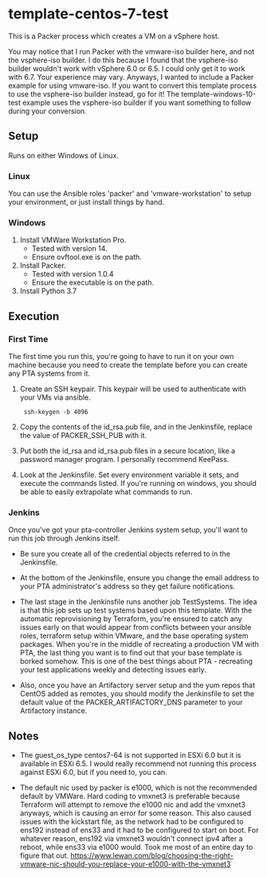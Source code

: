 # template-centos-7-test

This is a Packer process which creates a VM on a vSphere host.

You may notice that I run Packer with the vmware-iso builder here, and not the vsphere-iso builder.
I do this because I found that the vsphere-iso builder wouldn't work with vSphere 6.0 or 6.5.
I could only get it to work with 6.7. Your experience may vary. Anyways, I wanted to include
a Packer example for using vmware-iso. If you want to convert this template process to use the
vsphere-iso builder instead, go for it! The template-windows-10-test example uses the 
vsphere-iso builder if you want something to follow during your conversion.

## Setup

Runs on either Windows of Linux.

### Linux

You can use the Ansible roles 'packer' and 'vmware-workstation' to setup your environment, 
or just install things by hand.

### Windows

1. Install VMWare Workstation Pro.
   * Tested with version 14.
   * Ensure ovftool.exe is on the path.
1. Install Packer.
   * Tested with version 1.0.4
   * Ensure the executable is on the path.
1. Install Python 3.7

## Execution

### First Time

The first time you run this, you're going to have to run it on your own machine
because you need to create the template before you can create any PTA systems from it.

1. Create an SSH keypair. This keypair will be used to authenticate with your VMs via ansible.

        ssh-keygen -b 4096

1. Copy the contents of the id_rsa.pub file, and in the Jenkinsfile, replace the value of PACKER_SSH_PUB
with it. 
1. Put both the id_rsa and id_rsa.pub files in a secure location, like a password manager program.
I personally recommend KeePass.
1. Look at the Jenkinsfile. Set every environment variable it sets, and execute the commands listed.
If you're running on windows, you should be able to easily extrapolate what commands to run.

### Jenkins

Once you've got your pta-controller Jenkins system setup, you'll want to run this job through
Jenkins itself. 

* Be sure you create all of the credential objects referred to in the Jenkinsfile.

* At the bottom of the Jenkinsfile, ensure you change the email address to your PTA 
administrator's address so they get failure notifications.

* The last stage in the Jenkinsfile runs another job TestSystems. The idea is that this
job sets up test systems based upon this template. With the automatic reprovisioning
by Terraform, you're ensured to catch any issues early on that would appear from
conflicts between your ansible roles, terraform setup within VMware, and the base operating system packages.
When you're in the middle of recreating a production VM with PTA, the last thing
you want is to find out that your base template is borked somehow. This is one of the
best things about PTA - recreating your test applications weekly and detecting issues early.

* Also, once you have an Artifactory server setup and the yum repos that CentOS added as remotes,
you should modify the Jenkinsfile to set the default value of the PACKER_ARTIFACTORY_DNS parameter
to your Artifactory instance.

## Notes

* The guest_os_type centos7-64 is not supported in ESXi 6.0 but it is available in ESXi 6.5.
  I would really recommend not running this process against ESXi 6.0, but if you need to, you can.
  
* The default nic used by packer is e1000, which is not the recommended default by VMWare. 
  Hard coding to vmxnet3 is preferable because Terraform will attempt to remove the e1000 nic and
  add the vmxnet3 anyways, which is causing an error for some reason. This also caused issues
  with the kickstart file, as the network had to be configured to ens192 instead of ens33 and
  it had to be configured to start on boot. For whatever reason, ens192 via vmxnet3 wouldn't 
  connect ipv4 after a reboot, while ens33 via e1000 would. Took me most of an entire day
  to figure that out. 
  https://www.lewan.com/blog/choosing-the-right-vmware-nic-should-you-replace-your-e1000-with-the-vmxnet3
